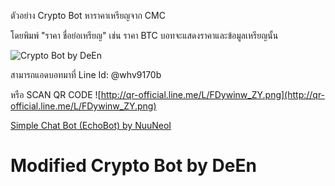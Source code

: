 ตัวอย่าง Crypto Bot  หาราคาเหรียญจาก  CMC

โดยพิมพ์  "ราคา ชื่อย่อเหรียญ"
เช่น  ราคา BTC
บอทจะแสดงราคาและข้อมูลเหรียญนั้น

![Crypto Bot by DeEn](http://www.deen.site/uppic/pics/6081fbd06afa8ac47845e63bd7467a6f.png)


สามารถแอดบอทมาที่ Line Id: @whv9170b

หรือ SCAN QR CODE
![http://qr-official.line.me/L/FDywinw_ZY.png](http://qr-official.line.me/L/FDywinw_ZY.png)


[Simple Chat Bot (EchoBot) by NuuNeoI](https://nuuneoi.com/blog/blog.php?read_id=882)
# Modified Crypto Bot  by DeEn
 
